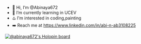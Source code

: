 - 👋 Hi, I’m @Abinaya672
- 🌱 I’m currently learning in UCEV
- ♨️ I'm interested in coding,painting
- ➡️ Reach me at https://www.linkedin.com/in/abi-n-ab3108225


[![@abinaya672's Holopin board](https://holopin.me/abinaya672)](https://holopin.io/@abinaya672)
